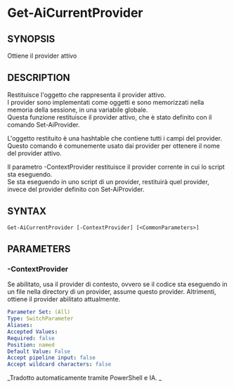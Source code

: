 ﻿---
external help file: powershai-help.xml
schema: 2.0.0
powershai: true
---

# Get-AiCurrentProvider

## SYNOPSIS <!--!= @#Synop !-->
Ottiene il provider attivo

## DESCRIPTION <!--!= @#Desc !-->
Restituisce l'oggetto che rappresenta il provider attivo.  
I provider sono implementati come oggetti e sono memorizzati nella memoria della sessione, in una variabile globale.  
Questa funzione restituisce il provider attivo, che è stato definito con il comando Set-AiProvider.

L'oggetto restituito è una hashtable che contiene tutti i campi del provider.  
Questo comando è comunemente usato dai provider per ottenere il nome del provider attivo.  

Il parametro -ContextProvider restituisce il provider corrente in cui lo script sta eseguendo.  
Se sta eseguendo in uno script di un provider, restituirà quel provider, invece del provider definito con Set-AiProvider.

## SYNTAX <!--!= @#Syntax !-->

```
Get-AiCurrentProvider [-ContextProvider] [<CommonParameters>]
```

## PARAMETERS <!--!= @#Params !-->

### -ContextProvider
Se abilitato, usa il provider di contesto, ovvero se il codice sta eseguendo in un file nella directory di un provider, assume questo provider.
Altrimenti, ottiene il provider abilitato attualmente.

```yml
Parameter Set: (All)
Type: SwitchParameter
Aliases: 
Accepted Values: 
Required: false
Position: named
Default Value: False
Accept pipeline input: false
Accept wildcard characters: false
```



<!--PowershaiAiDocBlockStart-->
_Tradotto automaticamente tramite PowerShell e IA. 
_
<!--PowershaiAiDocBlockEnd-->
